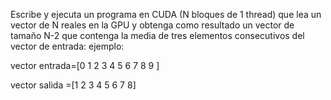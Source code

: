 Escribe y ejecuta un programa en CUDA (N bloques de 1 thread) que lea un vector de N reales en la GPU y obtenga como resultado un vector de tamaño N-2 que contenga la media de tres elementos consecutivos del vector de entrada: ejemplo:

vector entrada=[0 1 2 3 4 5 6 7 8 9 ]

vector salida =[1 2 3 4 5 6 7 8]
